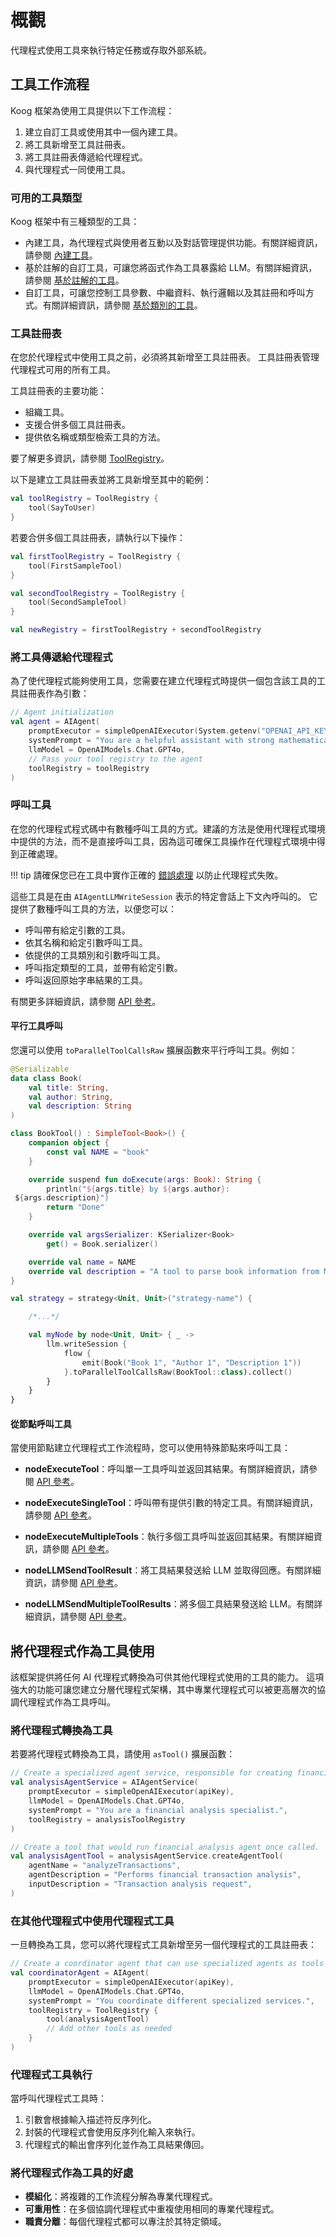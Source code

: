 # 概觀

代理程式使用工具來執行特定任務或存取外部系統。

## 工具工作流程

Koog 框架為使用工具提供以下工作流程：

1.  建立自訂工具或使用其中一個內建工具。
2.  將工具新增至工具註冊表。
3.  將工具註冊表傳遞給代理程式。
4.  與代理程式一同使用工具。

### 可用的工具類型

Koog 框架中有三種類型的工具：

-   內建工具，為代理程式與使用者互動以及對話管理提供功能。有關詳細資訊，請參閱 [內建工具](built-in-tools.md)。
-   基於註解的自訂工具，可讓您將函式作為工具暴露給 LLM。有關詳細資訊，請參閱 [基於註解的工具](annotation-based-tools.md)。
-   自訂工具，可讓您控制工具參數、中繼資料、執行邏輯以及其註冊和呼叫方式。有關詳細資訊，請參閱 [基於類別的工具](class-based-tools.md)。

### 工具註冊表

在您於代理程式中使用工具之前，必須將其新增至工具註冊表。
工具註冊表管理代理程式可用的所有工具。

工具註冊表的主要功能：

-   組織工具。
-   支援合併多個工具註冊表。
-   提供依名稱或類型檢索工具的方法。

要了解更多資訊，請參閱 [ToolRegistry](https://api.koog.ai/agents/agents-tools/ai.koog.agents.core.tools/-tool-registry/index.html)。

以下是建立工具註冊表並將工具新增至其中的範例：

<!--- INCLUDE
import ai.koog.agents.core.tools.ToolRegistry
import ai.koog.agents.ext.tool.SayToUser
-->
```kotlin
val toolRegistry = ToolRegistry {
    tool(SayToUser)
}
```
<!--- KNIT example-tools-overview-01.kt -->

若要合併多個工具註冊表，請執行以下操作：

<!--- INCLUDE
import ai.koog.agents.core.tools.ToolRegistry
import ai.koog.agents.ext.tool.AskUser
import ai.koog.agents.ext.tool.SayToUser

typealias FirstSampleTool = AskUser
typealias SecondSampleTool = SayToUser
-->
```kotlin
val firstToolRegistry = ToolRegistry {
    tool(FirstSampleTool)
}

val secondToolRegistry = ToolRegistry {
    tool(SecondSampleTool)
}

val newRegistry = firstToolRegistry + secondToolRegistry
```
<!--- KNIT example-tools-overview-02.kt -->

### 將工具傳遞給代理程式

為了使代理程式能夠使用工具，您需要在建立代理程式時提供一個包含該工具的工具註冊表作為引數：

<!--- INCLUDE
import ai.koog.agents.core.agent.AIAgent
import ai.koog.agents.example.exampleToolsOverview01.toolRegistry
import ai.koog.prompt.executor.clients.openai.OpenAIModels
import ai.koog.prompt.executor.llms.all.simpleOpenAIExecutor
-->
```kotlin
// Agent initialization
val agent = AIAgent(
    promptExecutor = simpleOpenAIExecutor(System.getenv("OPENAI_API_KEY")),
    systemPrompt = "You are a helpful assistant with strong mathematical skills.",
    llmModel = OpenAIModels.Chat.GPT4o,
    // Pass your tool registry to the agent
    toolRegistry = toolRegistry
)
```
<!--- KNIT example-tools-overview-03.kt -->

### 呼叫工具

在您的代理程式程式碼中有數種呼叫工具的方式。建議的方法是使用代理程式環境中提供的方法，而不是直接呼叫工具，因為這可確保工具操作在代理程式環境中得到正確處理。

!!! tip
    請確保您已在工具中實作正確的 [錯誤處理](agent-event-handlers.md) 以防止代理程式失敗。

這些工具是在由 `AIAgentLLMWriteSession` 表示的特定會話上下文內呼叫的。
它提供了數種呼叫工具的方法，以便您可以：

-   呼叫帶有給定引數的工具。
-   依其名稱和給定引數呼叫工具。
-   依提供的工具類別和引數呼叫工具。
-   呼叫指定類型的工具，並帶有給定引數。
-   呼叫返回原始字串結果的工具。

有關更多詳細資訊，請參閱 [API 參考](https://api.koog.ai/agents/agents-core/ai.koog.agents.core.agent.session/-a-i-agent-l-l-m-write-session/index.html)。

#### 平行工具呼叫

您還可以使用 `toParallelToolCallsRaw` 擴展函數來平行呼叫工具。例如：

<!--- INCLUDE
import ai.koog.agents.core.dsl.builder.strategy
import ai.koog.agents.core.tools.SimpleTool
import ai.koog.agents.core.tools.ToolArgs
import ai.koog.agents.core.tools.ToolDescriptor
import kotlinx.coroutines.flow.collect
import kotlinx.coroutines.flow.flow
import kotlinx.serialization.KSerializer
import kotlinx.serialization.Serializable
-->
```kotlin
@Serializable
data class Book(
    val title: String,
    val author: String,
    val description: String
)

class BookTool() : SimpleTool<Book>() {
    companion object {
        const val NAME = "book"
    }

    override suspend fun doExecute(args: Book): String {
        println("${args.title} by ${args.author}:
 ${args.description}")
        return "Done"
    }

    override val argsSerializer: KSerializer<Book>
        get() = Book.serializer()

    override val name = NAME
    override val description = "A tool to parse book information from Markdown"
}

val strategy = strategy<Unit, Unit>("strategy-name") {

    /*...*/

    val myNode by node<Unit, Unit> { _ ->
        llm.writeSession {
            flow {
                emit(Book("Book 1", "Author 1", "Description 1"))
            }.toParallelToolCallsRaw(BookTool::class).collect()
        }
    }
}

```
<!--- KNIT example-tools-overview-04.kt -->

#### 從節點呼叫工具

當使用節點建立代理程式工作流程時，您可以使用特殊節點來呼叫工具：

*   **nodeExecuteTool**：呼叫單一工具呼叫並返回其結果。有關詳細資訊，請參閱 [API 參考](https://api.koog.ai/agents/agents-core/ai.koog.agents.core.dsl.extension/node-execute-tool.html)。

*   **nodeExecuteSingleTool**：呼叫帶有提供引數的特定工具。有關詳細資訊，請參閱 [API 參考](https://api.koog.ai/agents/agents-core/ai.koog.agents.core.dsl.extension/node-execute-single-tool.html)。

*   **nodeExecuteMultipleTools**：執行多個工具呼叫並返回其結果。有關詳細資訊，請參閱 [API 參考](https://api.koog.ai/agents/agents-core/ai.koog.agents.core.dsl.extension/node-execute-multiple-tools.html)。

*   **nodeLLMSendToolResult**：將工具結果發送給 LLM 並取得回應。有關詳細資訊，請參閱 [API 參考](https://api.koog.ai/agents/agents-core/ai.koog.agents.core.dsl.extension/node-l-l-m-send-tool-result.html)。

*   **nodeLLMSendMultipleToolResults**：將多個工具結果發送給 LLM。有關詳細資訊，請參閱 [API 參考](https://api.koog.ai/agents/agents-core/ai.koog.agents.core.dsl.extension/node-l-l-m-send-multiple-tool-results.html)。

## 將代理程式作為工具使用

該框架提供將任何 AI 代理程式轉換為可供其他代理程式使用的工具的能力。
這項強大的功能可讓您建立分層代理程式架構，其中專業代理程式可以被更高層次的協調代理程式作為工具呼叫。

### 將代理程式轉換為工具

若要將代理程式轉換為工具，請使用 `asTool()` 擴展函數：

<!--- INCLUDE
import ai.koog.agents.core.agent.AIAgent
import ai.koog.agents.core.agent.AIAgentService
import ai.koog.agents.core.agent.createAgentTool
import ai.koog.agents.core.tools.ToolParameterDescriptor
import ai.koog.agents.core.tools.ToolParameterType
import ai.koog.agents.core.tools.ToolRegistry
import ai.koog.prompt.executor.clients.openai.OpenAIModels
import ai.koog.prompt.executor.llms.all.simpleOpenAIExecutor

const val apiKey = ""
val analysisToolRegistry = ToolRegistry {}

-->
```kotlin
// Create a specialized agent service, responsible for creating financial analysis agents.
val analysisAgentService = AIAgentService(
    promptExecutor = simpleOpenAIExecutor(apiKey),
    llmModel = OpenAIModels.Chat.GPT4o,
    systemPrompt = "You are a financial analysis specialist.",
    toolRegistry = analysisToolRegistry
)

// Create a tool that would run financial analysis agent once called.
val analysisAgentTool = analysisAgentService.createAgentTool(
    agentName = "analyzeTransactions",
    agentDescription = "Performs financial transaction analysis",
    inputDescription = "Transaction analysis request",
)
```
<!--- KNIT example-tools-overview-05.kt -->

### 在其他代理程式中使用代理程式工具

一旦轉換為工具，您可以將代理程式工具新增至另一個代理程式的工具註冊表：

<!--- INCLUDE
import ai.koog.agents.core.agent.AIAgent
import ai.koog.agents.core.tools.ToolRegistry
import ai.koog.agents.example.exampleToolsOverview05.analysisAgentTool
import ai.koog.prompt.executor.clients.openai.OpenAIModels
import ai.koog.prompt.executor.llms.all.simpleOpenAIExecutor

const val apiKey = ""

-->
```kotlin
// Create a coordinator agent that can use specialized agents as tools
val coordinatorAgent = AIAgent(
    promptExecutor = simpleOpenAIExecutor(apiKey),
    llmModel = OpenAIModels.Chat.GPT4o,
    systemPrompt = "You coordinate different specialized services.",
    toolRegistry = ToolRegistry {
        tool(analysisAgentTool)
        // Add other tools as needed
    }
)
```
<!--- KNIT example-tools-overview-06.kt -->

### 代理程式工具執行

當呼叫代理程式工具時：

1.  引數會根據輸入描述符反序列化。
2.  封裝的代理程式會使用反序列化輸入來執行。
3.  代理程式的輸出會序列化並作為工具結果傳回。

### 將代理程式作為工具的好處

-   **模組化**：將複雜的工作流程分解為專業代理程式。
-   **可重用性**：在多個協調代理程式中重複使用相同的專業代理程式。
-   **職責分離**：每個代理程式都可以專注於其特定領域。